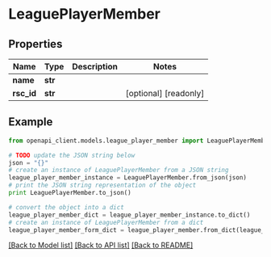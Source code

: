 # LeaguePlayerMember


## Properties
Name | Type | Description | Notes
------------ | ------------- | ------------- | -------------
**name** | **str** |  | 
**rsc_id** | **str** |  | [optional] [readonly] 

## Example

```python
from openapi_client.models.league_player_member import LeaguePlayerMember

# TODO update the JSON string below
json = "{}"
# create an instance of LeaguePlayerMember from a JSON string
league_player_member_instance = LeaguePlayerMember.from_json(json)
# print the JSON string representation of the object
print LeaguePlayerMember.to_json()

# convert the object into a dict
league_player_member_dict = league_player_member_instance.to_dict()
# create an instance of LeaguePlayerMember from a dict
league_player_member_form_dict = league_player_member.from_dict(league_player_member_dict)
```
[[Back to Model list]](../README.md#documentation-for-models) [[Back to API list]](../README.md#documentation-for-api-endpoints) [[Back to README]](../README.md)


